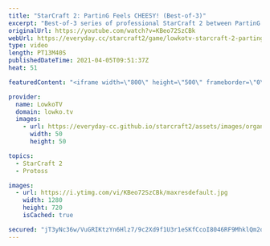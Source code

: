 ```yaml
---
title: "StarCraft 2: PartinG Feels CHEESY! (Best-of-3)"
excerpt: "Best-of-3 series of professional StarCraft 2 between PartinG and Ragnarok. In this particular series PartinG is feeling cheesy as he opens up as aggressively as possible versus his Zerg opponent.  Support my work on Patreon: http://www.patreon.com/lowkotv Become a YouTube member: https://lowko.tv/join"
originalUrl: https://youtube.com/watch?v=KBeo72SzCBk
webUrl: https://everyday.cc/starcraft2/game/lowkotv-starcraft-2-parting-feels-cheesy-best-of-3/
type: video
length: PT13M40S
publishedDateTime: 2021-04-05T09:51:37Z
heat: 51

featuredContent: "<iframe width=\"800\" height=\"500\" frameborder=\"0\" src=\"https://www.youtube.com/embed/KBeo72SzCBk\" allow=\"accelerometer; autoplay; encrypted-media; gyroscope; picture-in-picture\" allowfullscreen></iframe>"

provider:
  name: LowkoTV
  domain: lowko.tv
  images:
    - url: https://everyday-cc.github.io/starcraft2/assets/images/organizations/lowko.tv-50x50.jpg
      width: 50
      height: 50

topics:
  - StarCraft 2
  - Protoss

images:
  - url: https://i.ytimg.com/vi/KBeo72SzCBk/maxresdefault.jpg
    width: 1280
    height: 720
    isCached: true

secured: "jT3yNc36w/VuGRIKtzYn6Hlz7/9c2Xd9f1U3r1eSKfCcoI8046RF9MhklQm2oGOHA9TX8vr9ErvAOOsrPbMsRiwUCfVtGL8gPUI0c/Pn7JMsEdEcnqEUz2C49s3NVeu9oRIVOcKH+jcO9oH7EqhIOAwP3KeBk2SHZtzeSNJBsbsY4GOuVwMxVQh/BbLMeaiTlop28yaHViVSro6qzsvyiGAke98dnh2/A+brdFv0N1esJ0nelbK/IGNiU+XMUNnNfIt4kEidLXhIWBU2aUpv6vMGmihdGyuWpOJ3N53fRG4OIOS1ofr2PkcApi968h7Ti3V0X0Mz6SDuJJq9G7QrAtJGnEwaFIZcLIdG+PUh/YawSpNMxxAGwGNjmDWwn+t7nhj7YV1YFoB/VN8ikEnfAFCqeGHwXbxAtZh2pd0qpag=;7y7sXB76O9NXjEQ5OcS4Kg=="
---
```


